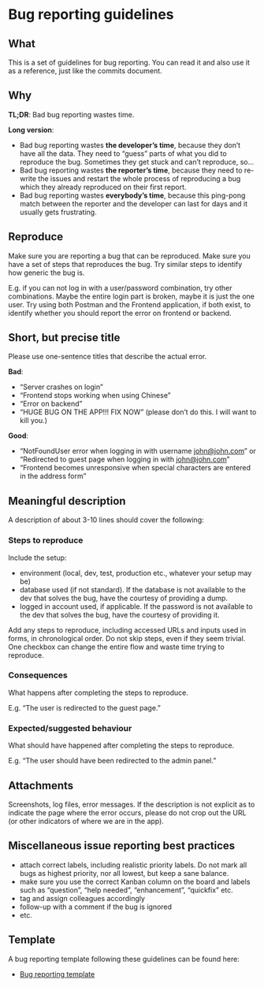 # Bug reporting guidelines

## What
This is a set of guidelines for bug reporting. You can read it and also use it as a reference, just like the commits document.

## Why
**TL;DR**: Bad bug reporting wastes time.

**Long version**:
* Bad bug reporting wastes **the developer’s time**, because they don’t have all the data. They need to “guess” parts of what you did to reproduce the bug. Sometimes they get stuck and can’t reproduce, so…
* Bad bug reporting wastes **the reporter’s time**, because they need to re-write the issues and restart the whole process of reproducing a bug which they already reproduced on their first report.
* Bad bug reporting wastes **everybody’s time**, because this ping-pong match between the reporter and the developer can last for days and it usually gets frustrating.

## Reproduce
Make sure you are reporting a bug that can be reproduced. Make sure you have a set of steps that reproduces the bug. Try similar steps to identify how generic the bug is.

E.g. if you can not log in with a user/password combination, try other combinations. Maybe the entire login part is broken, maybe it is just the one user. Try using both Postman and the Frontend application, if both exist, to identify whether you should report the error on frontend or backend.

## Short, but precise title
Please use one-sentence titles that describe the actual error.

**Bad**:
* “Server crashes on login”
* “Frontend stops working when using Chinese”
* “Error on backend”
* “HUGE BUG ON THE APP!!! FIX NOW” (please don’t do this. I will want to kill you.)

**Good**:
* “NotFoundUser error when logging in with username john@john.com” or “Redirected to guest page when logging in with john@john.com”
* “Frontend becomes unresponsive when special characters are entered in the address form”

## Meaningful description
A description of about 3-10 lines should cover the following:
### Steps to reproduce
Include the setup:
* environment (local, dev, test, production etc., whatever your setup may be)
* database used (if not standard). If the database is not available to the dev that solves the bug, have the courtesy of providing a dump.
* logged in account used, if applicable. If the password is not available to the dev that solves the bug, have the courtesy of providing it.

Add any steps to reproduce, including accessed URLs and inputs used in forms, in chronological order. Do not skip steps, even if they seem trivial. One checkbox can change the entire flow and waste time trying to reproduce.

### Consequences
What happens after completing the steps to reproduce.

E.g. “The user is redirected to the guest page.”

### Expected/suggested behaviour
What should have happened after completing the steps to reproduce.

E.g. “The user should have been redirected to the admin panel.”

## Attachments
Screenshots, log files, error messages. If the description is not explicit as to indicate the page where the error occurs, please do not crop out the URL (or other indicators of where we are in the app).

## Miscellaneous issue reporting best practices
* attach correct labels, including realistic priority labels. Do not mark all bugs as highest priority, nor all lowest, but keep a sane balance.
* make sure you use the correct Kanban column on the board and labels such as “question”, “help needed”, “enhancement”, “quickfix” etc.
* tag and assign colleagues accordingly
* follow-up with a comment if the bug is ignored
* etc.

## Template
A bug reporting template following these guidelines can be found here:

 - [Bug reporting template](bug-reporting-template.md)
